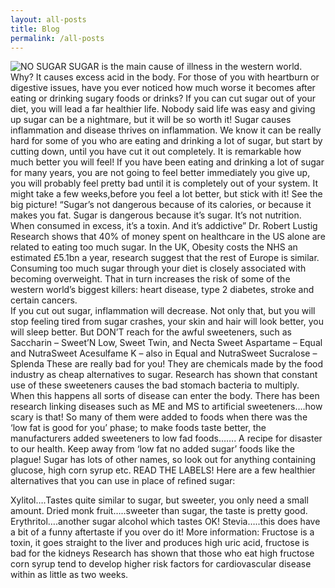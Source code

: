 ```yaml
---
layout: all-posts
title: Blog
permalink: /all-posts
---
```




![NO SUGAR](AdobeStock_194757582.jpeg)
SUGAR is the main cause of illness in the western world. Why? It causes excess acid in the body. For those of you with heartburn or digestive issues, have you ever noticed how much worse it becomes after eating or drinking sugary foods or drinks?  If you can cut sugar out of your diet, you will lead a far healthier life. Nobody said life was easy and giving up sugar can be a nightmare, but it will be so worth it!  Sugar causes inflammation and disease thrives on inflammation. We know it can be really hard for some of you who are eating and drinking a lot of sugar, but start by cutting down, until you have cut it out completely. It is remarkable how much better you will feel! If you have been eating and drinking a lot of sugar for many years, you are not going to feel better immediately you give up, you will probably feel pretty bad until it is completely out of your system. It might take a few weeks,before you feel a lot better, but stick with it! See the big picture!
“Sugar’s not dangerous because of its calories, or because it makes you fat. Sugar is dangerous because it’s sugar. It’s not nutrition. When consumed in excess, it’s a toxin. And it’s addictive” Dr. Robert Lustig
Research shows that 40% of money spent on healthcare in the US alone are related to eating too much sugar. In the UK,  Obesity costs the NHS an estimated £5.1bn a year, research suggest that the rest of Europe is similar. Consuming too much sugar through your diet is closely associated with becoming overweight. That in turn increases the risk of some of the western world’s biggest killers: heart disease, type 2 diabetes, stroke and certain cancers.  
 If you cut out sugar, inflammation will decrease. Not only that, but you will stop feeling tired from sugar crashes, your skin and hair will look better, you will sleep better.  But DON’T reach for the awful sweeteners, such as 
Saccharin – Sweet’N Low, Sweet Twin, and Necta Sweet
Aspartame – Equal and NutraSweet
Acesulfame K – also in Equal and NutraSweet
Sucralose – Splenda
These are really bad for you! They are chemicals made by the food industry as cheap alternatives to sugar. Research has shown that constant use of these sweeteners causes the bad stomach bacteria to multiply.  When this happens all sorts of disease can enter the body. There has been research linking diseases such as ME and MS to artificial sweeteners….how scary is that!
So many of them were added to foods when there was the ‘low fat is good for you’ phase; to make foods taste better, the manufacturers added sweeteners to low fad foods……. A recipe for disaster to our health. Keep away from ‘low fat no added sugar’ foods like the plague!
Sugar has lots of other names, so look out for anything containing glucose, high corn syrup etc. READ THE LABELS!
Here are a few healthier alternatives that you can use in place of refined sugar:
 
Xylitol….Tastes quite similar to sugar, but sweeter, you only need a small amount.
Dried monk fruit…..sweeter than sugar, the taste is pretty good.
Erythritol….another sugar alcohol which tastes OK!
Stevia…..this does have a bit of a funny aftertaste if you over do it!
More information:
Fructose is a toxin, it goes straight to the liver and produces high uric acid, fructose is bad for the kidneys
Research has shown that those who eat high fructose corn syrup tend to develop higher risk factors for cardiovascular disease within as little as two weeks.
